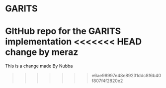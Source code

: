 # GARITS
GItHub repo for the GARITS implementation
<<<<<<< HEAD
change by meraz
=======

This is a change made By Nubba

>>>>>>> e6ae98997e48e89231ddc8f6b40f807f4f2820e2

